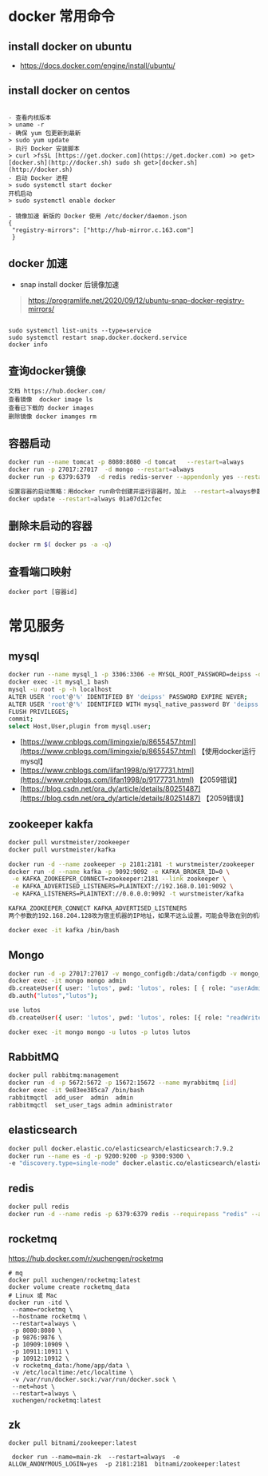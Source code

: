 # docker 常用命令
## install docker on ubuntu 
- https://docs.docker.com/engine/install/ubuntu/

## install docker on centos
```shell

- 查看内核版本
> uname -r
- 确保 yum 包更新到最新
> sudo yum update
- 执行 Docker 安装脚本
> curl >fsSL [https://get.docker.com](https://get.docker.com) >o get>[docker.sh](http://docker.sh) sudo sh get>[docker.sh](http://docker.sh)
- 启动 Docker 进程
> sudo systemctl start docker
开机启动
> sudo systemctl enable docker 

- 镜像加速 新版的 Docker 使用 /etc/docker/daemon.json
{
 "registry-mirrors": ["http://hub-mirror.c.163.com"]
 }
```
## docker 加速
- snap install docker 后镜像加速
>https://programlife.net/2020/09/12/ubuntu-snap-docker-registry-mirrors/

```shell

sudo systemctl list-units --type=service
sudo systemctl restart snap.docker.dockerd.service
docker info
```

## 查询docker镜像
```shell
文档 https://hub.docker.com/
查看镜像  docker image ls
查看已下载的 docker images 
删除镜像 docker imamges rm 
```

## 容器启动
```bash
docker run --name tomcat -p 8080:8080 -d tomcat   --restart=always
docker run -p 27017:27017  -d mongo --restart=always
docker run -p 6379:6379  -d redis redis-server --appendonly yes --restart=always

设置容器的启动策略：用docker run命令创建并运行容器时，加上  --restart=always参数即可
docker update --restart=always 01a07d12cfec
```


## 删除未启动的容器
```bash
docker rm $( docker ps -a -q)
```

## 查看端口映射
```shell
docker port [容器id]
```

# 常见服务
## mysql
```bash
docker run --name mysql_1 -p 3306:3306 -e MYSQL_ROOT_PASSWORD=deipss -d mysql:latest
docker exec -it mysql_1 bash
mysql -u root -p -h localhost
ALTER USER 'root'@'%' IDENTIFIED BY 'deipss' PASSWORD EXPIRE NEVER;
ALTER USER 'root'@'%' IDENTIFIED WITH mysql_native_password BY 'deipss'; 
FLUSH PRIVILEGES;
commit;
select Host,User,plugin from mysql.user;
```

- [https://www.cnblogs.com/limingxie/p/8655457.html](https://www.cnblogs.com/limingxie/p/8655457.html) 【使用docker运行mysql】
- [https://www.cnblogs.com/lifan1998/p/9177731.html](https://www.cnblogs.com/lifan1998/p/9177731.html) 【2059错误】
- [https://blog.csdn.net/ora_dy/article/details/80251487](https://blog.csdn.net/ora_dy/article/details/80251487) 【2059错误】
## zookeeper kakfa
```bash
docker pull wurstmeister/zookeeper  
docker pull wurstmeister/kafka  

docker run -d --name zookeeper -p 2181:2181 -t wurstmeister/zookeeper
docker run -d --name kafka -p 9092:9092 -e KAFKA_BROKER_ID=0 \
 -e KAFKA_ZOOKEEPER_CONNECT=zookeeper:2181 --link zookeeper \
 -e KAFKA_ADVERTISED_LISTENERS=PLAINTEXT://192.168.0.101:9092 \
 -e KAFKA_LISTENERS=PLAINTEXT://0.0.0.0:9092 -t wurstmeister/kafka

KAFKA_ZOOKEEPER_CONNECT KAFKA_ADVERTISED_LISTENERS 
两个参数的192.168.204.128改为宿主机器的IP地址，如果不这么设置，可能会导致在别的机器上访问不到kafka。

docker exec -it kafka /bin/bash

```
 
## Mongo
```bash
docker run -d -p 27017:27017 -v mongo_configdb:/data/configdb -v mongo_db:/data/db --name mongo docker.io/mongo --auth
docker exec -it mongo mongo admin
db.createUser({ user: 'lutos', pwd: 'lutos', roles: [ { role: "userAdminAnyDatabase", db: "admin" } ] });
db.auth("lutos","lutos");

use lutos
db.createUser({ user: 'lutos', pwd: 'lutos', roles: [{ role: "readWrite", db: "lutos" }] });

docker exec -it mongo mongo -u lutos -p lutos lutos
```
## RabbitMQ
```bash
docker pull rabbitmq:management
docker run -d -p 5672:5672 -p 15672:15672 --name myrabbitmq [id]
docker exec -it 9e83ee385ca7 /bin/bash 
rabbitmqctl  add_user  admin  admin
rabbitmqctl  set_user_tags admin administrator
```
## elasticsearch
```bash
docker pull docker.elastic.co/elasticsearch/elasticsearch:7.9.2
docker run --name es -d -p 9200:9200 -p 9300:9300 \
-e "discovery.type=single-node" docker.elastic.co/elasticsearch/elasticsearch:7.9.2

```
## redis
```bash
docker pull redis
docker run -d --name redis -p 6379:6379 redis --requirepass "redis" --appendonly yes
```

## rocketmq
https://hub.docker.com/r/xuchengen/rocketmq
```shell
# mq
docker pull xuchengen/rocketmq:latest
docker volume create rocketmq_data
# Linux 或 Mac
docker run -itd \
 --name=rocketmq \
 --hostname rocketmq \
 --restart=always \
 -p 8080:8080 \
 -p 9876:9876 \
 -p 10909:10909 \
 -p 10911:10911 \
 -p 10912:10912 \
 -v rocketmq_data:/home/app/data \
 -v /etc/localtime:/etc/localtime \
 -v /var/run/docker.sock:/var/run/docker.sock \
 --net=host \
 --restart=always \
 xuchengen/rocketmq:latest
```

## zk
```shell
docker pull bitnami/zookeeper:latest

 docker run --name=main-zk  --restart=always  -e ALLOW_ANONYMOUS_LOGIN=yes  -p 2181:2181  bitnami/zookeeper:latest 
```
